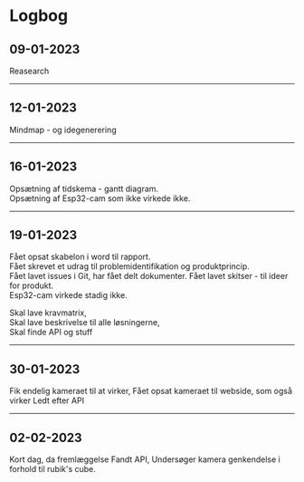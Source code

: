 # Logbog

## 09-01-2023

Reasearch

---

## 12-01-2023

Mindmap - og idegenerering

---

## 16-01-2023

Opsætning af tidskema - gantt diagram.  
Opsætning af Esp32-cam som ikke virkede ikke.

---

## 19-01-2023

Fået opsat skabelon i word til rapport.  
Fået skrevet et udrag til problemidentifikation og produktprincip.  
Fået lavet issues i Git, har fået delt dokumenter.
Fået lavet skitser - til ideer for produkt.  
Esp32-cam virkede stadig ikke.

Skal lave kravmatrix,  
Skal lave beskrivelse til alle løsningerne,  
Skal finde API og stuff

---

## 30-01-2023

Fik endelig kameraet til at virker,
Fået opsat kameraet til webside, som også virker
Ledt efter API

---

## 02-02-2023

Kort dag, da fremlæggelse
Fandt API,
Undersøger kamera genkendelse i forhold til rubik's cube.
